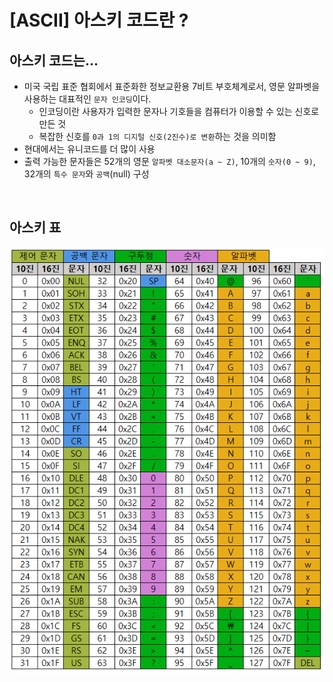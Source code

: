 # [ASCII] 아스키 코드란 ?

## **아스키 코드는...**

- 미국 국립 표준 협회에서 표준화한 정보교환용 7비트 부호체계로서, 영문 알파벳을 사용하는 대표적인 `문자 인코딩`이다.
  - 인코딩이란 사용자가 입력한 문자나 기호들을 컴퓨터가 이용할 수 있는 신호로 만든 것
  - 복잡한 신호를 `0과 1의 디지털 신호(2진수)로 변환`하는 것을 의미함
- 현대에서는 유니코드를 더 많이 사용
- 출력 가능한 문자들은 52개의 영문 `알파벳 대소문자(a ~ Z)`, 10개의 `숫자(0 ~ 9)`, 32개의 `특수 문자`와 `공백`(null) 구성

<br />

## **아스키 표**

![](./git-start.assets/ascii.png)
